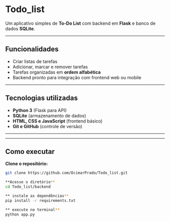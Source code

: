 # Todo_list

Um aplicativo simples de **To-Do List** com backend em **Flask** e banco de dados **SQLite**.

---

##  Funcionalidades
- Criar listas de tarefas
- Adicionar, marcar e remover tarefas
- Tarefas organizadas em **ordem alfabética**
- Backend pronto para integração com frontend web ou mobile

---

## Tecnologias utilizadas
- **Python 3** (Flask para API)
- **SQLite** (armazenamento de dados)
- **HTML, CSS e JavaScript** (frontend básico)
- **Git e GitHub** (controle de versão)

---

---

## Como executar

**Clone o repositório:**
```bash
git clone https://github.com/OcimarPrado/Todo_list.git

**Acesse o diretório**
cd Todo_list/backend

** instale as dependências**
pip install -r requirements.txt

** execute no terminal**
python app.py
